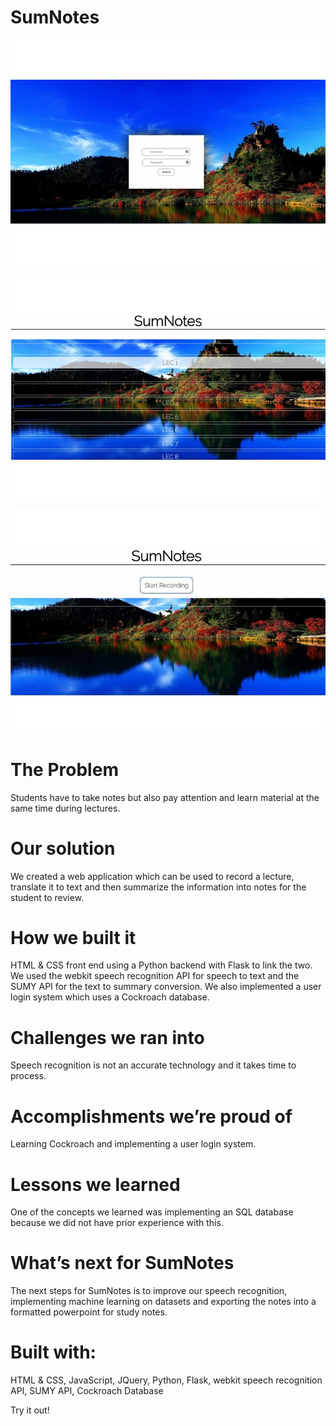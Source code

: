 # SumNotes

![s1](s1.jpg)


![s2](s2.jpg)


![s3](s3.jpg)

# The Problem

Students have to take notes but also pay attention and learn material at the same time during lectures.

# Our solution

We created a web application which can be used to record a lecture, translate it to text and then summarize the information into notes for the student to review.

# How we built it

HTML & CSS front end using a Python backend with Flask to link the two. We used the webkit speech recognition API for speech to text and the SUMY API for the text to summary conversion. We also implemented a user login system which uses a Cockroach database.

# Challenges we ran into

Speech recognition is not an accurate technology and it takes time to process.

# Accomplishments we’re proud of

Learning Cockroach and implementing a user login system.

# Lessons we learned

One of the concepts we learned was implementing an SQL database because we did not have prior experience with this.

# What’s next for SumNotes

The next steps for SumNotes is to improve our speech recognition, implementing machine learning on datasets and exporting the notes into a formatted powerpoint for study notes.

# Built with:

HTML & CSS, JavaScript, JQuery, Python, Flask, webkit speech recognition API, SUMY API, Cockroach Database

Try it out!
